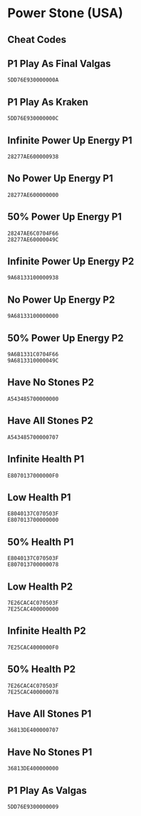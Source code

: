 # Power Stone (USA)

## Cheat Codes

## P1 Play As Final Valgas

```
5DD76E930000000A

```

## P1 Play As Kraken

```
5DD76E930000000C

```

## Infinite Power Up Energy P1

```
28277AE600000938

```

## No Power Up Energy P1

```
28277AE600000000

```

## 50% Power Up Energy P1

```
28247AE6C0704F66
28277AE60000049C

```

## Infinite Power Up Energy P2

```
9A68133100000938

```

## No Power Up Energy P2

```
9A68133100000000

```

## 50% Power Up Energy P2

```
9A6B1331C0704F66
9A6813310000049C

```

## Have No Stones P2

```
A543485700000000

```

## Have All Stones P2

```
A543485700000707

```

## Infinite Health P1

```
E8070137000000F0

```

## Low Health P1

```
E8040137C070503F
E807013700000000

```

## 50% Health P1

```
E8040137C070503F
E807013700000078

```

## Low Health P2

```
7E26CAC4C070503F
7E25CAC400000000

```

## Infinite Health P2

```
7E25CAC4000000F0

```

## 50% Health P2

```
7E26CAC4C070503F
7E25CAC400000078

```

## Have All Stones P1

```
36813DE400000707

```

## Have No Stones P1

```
36813DE400000000

```

## P1 Play As Valgas

```
5DD76E9300000009

```

